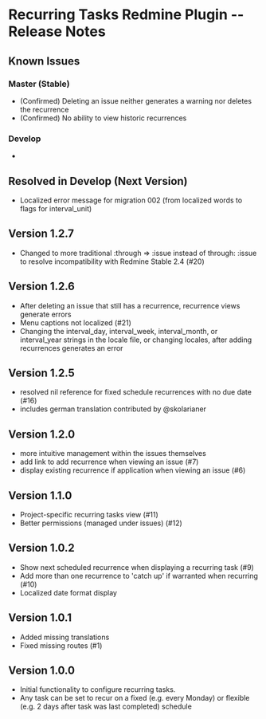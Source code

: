 # Recurring Tasks Redmine Plugin -- Release Notes

## Known Issues

### Master (Stable)

* (Confirmed) Deleting an issue neither generates a warning nor deletes the recurrence
* (Confirmed) No ability to view historic recurrences

### Develop

* 

## Resolved in Develop (Next Version)

* Localized error message for migration 002 (from localized words to flags for interval_unit)

## Version 1.2.7

* Changed to more traditional :through => :issue instead of through: :issue to resolve incompatibility with Redmine Stable 2.4 (#20)

## Version 1.2.6

* After deleting an issue that still has a recurrence, recurrence views generate errors
* Menu captions not localized (#21)
* Changing the interval_day, interval_week, interval_month, or interval_year strings in the locale file, or changing locales, after adding recurrences generates an error

## Version 1.2.5

* resolved nil reference for fixed schedule recurrences with no due date (#16)
* includes german translation contributed by @skolarianer

## Version 1.2.0

* more intuitive management within the issues themselves
* add link to add recurrence when viewing an issue (#7)
* display existing recurrence if application when viewing an issue (#6)

## Version 1.1.0

* Project-specific recurring tasks view (#11)
* Better permissions (managed under issues) (#12)

## Version 1.0.2

* Show next scheduled recurrence when displaying a recurring task (#9)
* Add more than one recurrence to 'catch up' if warranted when recurring (#10)
* Localized date format display

## Version 1.0.1

* Added missing translations
* Fixed missing routes (#1)

## Version 1.0.0

* Initial functionality to configure recurring tasks. 
* Any task can be set to recur on a fixed (e.g. every Monday) 
  or flexible (e.g. 2 days after task was last completed) schedule